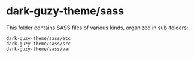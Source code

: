# dark-guzy-theme/sass

This folder contains SASS files of various kinds, organized in sub-folders:

    dark-guzy-theme/sass/etc
    dark-guzy-theme/sass/src
    dark-guzy-theme/sass/var
